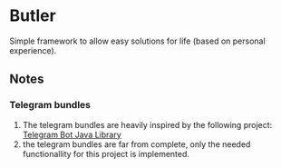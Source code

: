 # Butler

Simple framework to allow easy solutions for life (based on personal experience).

## Notes
### Telegram bundles
1. The telegram bundles are heavily inspired by the following project: [Telegram Bot Java Library](https://github.com/rubenlagus/TelegramBots)
2. the telegram bundles are far from complete, only the needed functionallity for this project is implemented.
